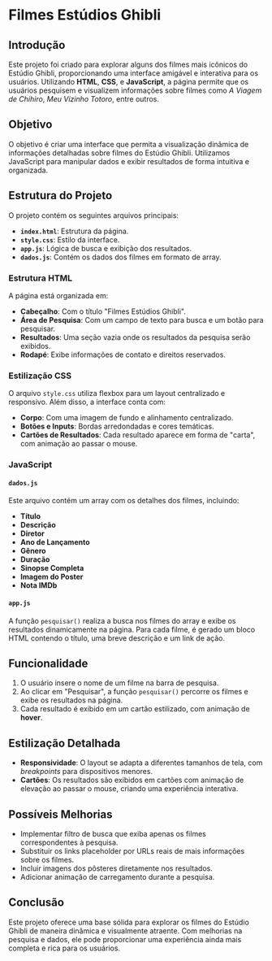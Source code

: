 # Filmes Estúdios Ghibli

## Introdução

Este projeto foi criado para explorar alguns dos filmes mais icônicos do Estúdio Ghibli, proporcionando uma interface amigável e interativa para os usuários. Utilizando **HTML**, **CSS**, e **JavaScript**, a página permite que os usuários pesquisem e visualizem informações sobre filmes como *A Viagem de Chihiro*, *Meu Vizinho Totoro*, entre outros. 

## Objetivo

O objetivo é criar uma interface que permita a visualização dinâmica de informações detalhadas sobre filmes do Estúdio Ghibli. Utilizamos JavaScript para manipular dados e exibir resultados de forma intuitiva e organizada.

## Estrutura do Projeto

O projeto contém os seguintes arquivos principais:

- **`index.html`**: Estrutura da página.
- **`style.css`**: Estilo da interface.
- **`app.js`**: Lógica de busca e exibição dos resultados.
- **`dados.js`**: Contém os dados dos filmes em formato de array.

### Estrutura HTML

A página está organizada em:

- **Cabeçalho**: Com o título "Filmes Estúdios Ghibli".
- **Área de Pesquisa**: Com um campo de texto para busca e um botão para pesquisar.
- **Resultados**: Uma seção vazia onde os resultados da pesquisa serão exibidos.
- **Rodapé**: Exibe informações de contato e direitos reservados.

### Estilização CSS

O arquivo `style.css` utiliza flexbox para um layout centralizado e responsivo. Além disso, a interface conta com:

- **Corpo**: Com uma imagem de fundo e alinhamento centralizado.
- **Botões e Inputs**: Bordas arredondadas e cores temáticas.
- **Cartões de Resultados**: Cada resultado aparece em forma de "carta", com animação ao passar o mouse.

### JavaScript

#### `dados.js`

Este arquivo contém um array com os detalhes dos filmes, incluindo:

- **Título** 
- **Descrição**
- **Diretor**
- **Ano de Lançamento**
- **Gênero**
- **Duração**
- **Sinopse Completa**
- **Imagem do Poster**
- **Nota IMDb**

#### `app.js`

A função `pesquisar()` realiza a busca nos filmes do array e exibe os resultados dinamicamente na página. Para cada filme, é gerado um bloco HTML contendo o título, uma breve descrição e um link de ação.

## Funcionalidade

1. O usuário insere o nome de um filme na barra de pesquisa.
2. Ao clicar em "Pesquisar", a função `pesquisar()` percorre os filmes e exibe os resultados na página.
3. Cada resultado é exibido em um cartão estilizado, com animação de **hover**.

## Estilização Detalhada

- **Responsividade**: O layout se adapta a diferentes tamanhos de tela, com *breakpoints* para dispositivos menores.
- **Cartões**: Os resultados são exibidos em cartões com animação de elevação ao passar o mouse, criando uma experiência interativa.

## Possíveis Melhorias

- Implementar filtro de busca que exiba apenas os filmes correspondentes à pesquisa.
- Substituir os links placeholder por URLs reais de mais informações sobre os filmes.
- Incluir imagens dos pôsteres diretamente nos resultados.
- Adicionar animação de carregamento durante a pesquisa.

## Conclusão

Este projeto oferece uma base sólida para explorar os filmes do Estúdio Ghibli de maneira dinâmica e visualmente atraente. Com melhorias na pesquisa e dados, ele pode proporcionar uma experiência ainda mais completa e rica para os usuários.
